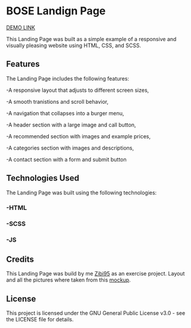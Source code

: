 # BOSE Landign Page

[DEMO LINK](https://Zibi95.github.io/layout_miami/)

This Landing Page was built as a simple example of a responsive and visually pleasing website using HTML, CSS, and SCSS.

## Features
The Landing Page includes the following features:

-A responsive layout that adjusts to different screen sizes,

-A smooth tranistions and scroll behavior,

-A navigation that collapses into a burger menu,

-A header section with a large image and call button,

-A recommended section with images and example prices,

-A categories section with images and descriptions,

-A contact section with a form and submit button

## Technologies Used
The Landing Page was built using the following technologies:

### -HTML
### -SCSS
### -JS

## Credits
This Landing Page was build by me [Zibi95](https://github.com/Zibi95) as an exercise project. Layout and all the pictures where taken from this [mockup](https://www.figma.com/file/OMjQNb3hg1LKMV4OwyQ3Ao/BOSE?node-id=26%3A180&t=9H4ka3nbyNmCZAcR-0).

## License
This project is licensed under the GNU General Public License v3.0 - see the LICENSE file for details.
